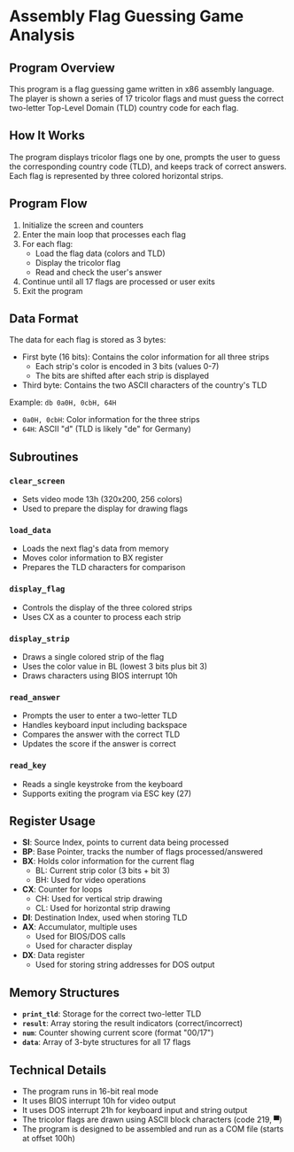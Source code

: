 # Assembly Flag Guessing Game Analysis

## Program Overview

This program is a flag guessing game written in x86 assembly language. The player is shown a series of 17 tricolor flags and must guess the correct two-letter Top-Level Domain (TLD) country code for each flag.

## How It Works

The program displays tricolor flags one by one, prompts the user to guess the corresponding country code (TLD), and keeps track of correct answers. Each flag is represented by three colored horizontal strips.

## Program Flow

1. Initialize the screen and counters
2. Enter the main loop that processes each flag
3. For each flag:
   - Load the flag data (colors and TLD)
   - Display the tricolor flag
   - Read and check the user's answer
4. Continue until all 17 flags are processed or user exits
5. Exit the program

## Data Format

The data for each flag is stored as 3 bytes:
- First byte (16 bits): Contains the color information for all three strips
  - Each strip's color is encoded in 3 bits (values 0-7)
  - The bits are shifted after each strip is displayed
- Third byte: Contains the two ASCII characters of the country's TLD

Example: `db 0a0H, 0cbH, 64H`
- `0a0H, 0cbH`: Color information for the three strips
- `64H`: ASCII "d" (TLD is likely "de" for Germany)

## Subroutines

### `clear_screen`
- Sets video mode 13h (320x200, 256 colors)
- Used to prepare the display for drawing flags

### `load_data`
- Loads the next flag's data from memory
- Moves color information to BX register
- Prepares the TLD characters for comparison

### `display_flag`
- Controls the display of the three colored strips
- Uses CX as a counter to process each strip

### `display_strip`
- Draws a single colored strip of the flag
- Uses the color value in BL (lowest 3 bits plus bit 3)
- Draws characters using BIOS interrupt 10h

### `read_answer`
- Prompts the user to enter a two-letter TLD
- Handles keyboard input including backspace
- Compares the answer with the correct TLD
- Updates the score if the answer is correct

### `read_key`
- Reads a single keystroke from the keyboard
- Supports exiting the program via ESC key (27)

## Register Usage

- **SI**: Source Index, points to current data being processed
- **BP**: Base Pointer, tracks the number of flags processed/answered
- **BX**: Holds color information for the current flag
  - BL: Current strip color (3 bits + bit 3)
  - BH: Used for video operations
- **CX**: Counter for loops
  - CH: Used for vertical strip drawing
  - CL: Used for horizontal strip drawing
- **DI**: Destination Index, used when storing TLD
- **AX**: Accumulator, multiple uses
  - Used for BIOS/DOS calls
  - Used for character display
- **DX**: Data register
  - Used for storing string addresses for DOS output

## Memory Structures

- **`print_tld`**: Storage for the correct two-letter TLD
- **`result`**: Array storing the result indicators (correct/incorrect)
- **`num`**: Counter showing current score (format "00/17")
- **`data`**: Array of 3-byte structures for all 17 flags

## Technical Details

- The program runs in 16-bit real mode
- It uses BIOS interrupt 10h for video output
- It uses DOS interrupt 21h for keyboard input and string output
- The tricolor flags are drawn using ASCII block characters (code 219, ▀)
- The program is designed to be assembled and run as a COM file (starts at offset 100h)
